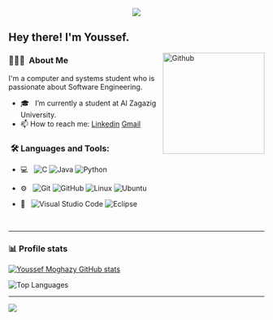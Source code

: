 <p align="center"><img src="https://i.imgur.com/A6bWGFl.gif"/></p>

<h2> Hey there! I'm Youssef.</h2>

<img width="200" align="right" alt="Github" src="https://user-images.githubusercontent.com/48678280/88862734-4903af80-d201-11ea-968b-9c939d88a37c.gif" />

<h3> 👨🏻‍💻 &nbsp;About Me </h3>

I'm a computer and systems student who is passionate about Software Engineering.

- 🎓 &nbsp; I’m currently a student at Al Zagazig University. 
- 📫 How to reach me: [Linkedin](https://www.linkedin.com/in/youssef-moghazy) [Gmail](mailto:youssefMoghazy55@gmail.com)

<h3>  &nbsp;🛠️ Languages and Tools:</h3>

- 💻 &nbsp;
![C](https://img.shields.io/badge/c-%2300599C.svg?style=for-the-badge&logo=c&logoColor=white)
![Java](https://img.shields.io/badge/java-%23ED8B00.svg?style=for-the-badge&logo=openjdk&logoColor=white)
![Python](https://img.shields.io/badge/python-3670A0?style=for-the-badge&logo=python&logoColor=ffdd54)

- ⚙️ &nbsp;
![Git](https://img.shields.io/badge/-Git-333333?style=flat&logo=git)
![GitHub](https://img.shields.io/badge/-GitHub-333333?style=flat&logo=github)
![Linux](https://img.shields.io/badge/-Linux-333333?style=flat&logo=Linux&logoColor=FCC624)
![Ubuntu](https://img.shields.io/badge/-Ubuntu-black?style=flat-square&logo=ubuntu)

- 🔧 &nbsp;
![Visual Studio Code](https://img.shields.io/badge/-Visual%20Studio%20Code-333333?style=flat&logo=visual-studio-code&logoColor=007ACC)
![Eclipse](https://img.shields.io/badge/-Eclipse-333333?style=flat&logo=eclipse-ide&logoColor=2C2255)

<br/>

---------------------------------------------------------------------------------------------------------------------------------------------------------------------------------

### 📊 Profile stats

[![Youssef Moghazy GitHub stats](https://github-readme-stats.vercel.app/api?username=youssefmoghazy)](https://github.com/anuraghazra/github-readme-stats)

![Top Languages](https://github-readme-stats.vercel.app/api/top-langs/?username=youssefmoghazy&layout=compact&theme=radical)

---------------------------------------------------------------------------------------------------------------------------------------------------------------------------------

<img src="https://imgur.com/rilHVxA.png"/>
